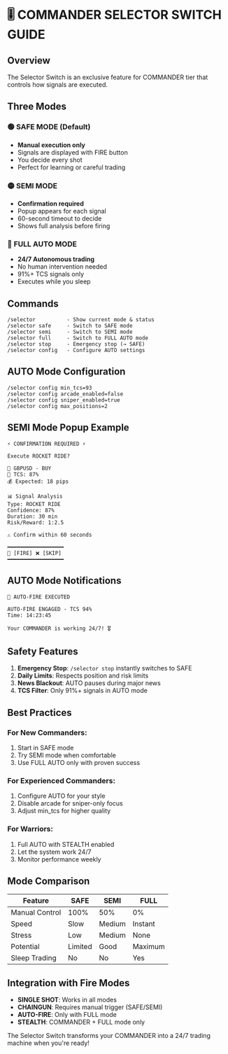 # 🎚️ COMMANDER SELECTOR SWITCH GUIDE

## Overview

The Selector Switch is an exclusive feature for COMMANDER tier that controls how signals are executed.

## Three Modes

### 🟢 **SAFE MODE** (Default)
- **Manual execution only**
- Signals are displayed with FIRE button
- You decide every shot
- Perfect for learning or careful trading

### 🟡 **SEMI MODE**
- **Confirmation required**
- Popup appears for each signal
- 60-second timeout to decide
- Shows full analysis before firing

### 🔴 **FULL AUTO MODE**
- **24/7 Autonomous trading**
- No human intervention needed
- 91%+ TCS signals only
- Executes while you sleep

## Commands

```
/selector          - Show current mode & status
/selector safe     - Switch to SAFE mode
/selector semi     - Switch to SEMI mode  
/selector full     - Switch to FULL AUTO mode
/selector stop     - Emergency stop (→ SAFE)
/selector config   - Configure AUTO settings
```

## AUTO Mode Configuration

```
/selector config min_tcs=93
/selector config arcade_enabled=false
/selector config sniper_enabled=true
/selector config max_positions=2
```

## SEMI Mode Popup Example

```
⚡ CONFIRMATION REQUIRED ⚡

Execute ROCKET RIDE?

📍 GBPUSD - BUY
🎯 TCS: 87%
💰 Expected: 18 pips

📊 Signal Analysis
Type: ROCKET RIDE
Confidence: 87%
Duration: 30 min
Risk/Reward: 1:2.5

⚠️ Confirm within 60 seconds

━━━━━━━━━━━━━━━━━━
🔫 [FIRE] ❌ [SKIP]
━━━━━━━━━━━━━━━━━━
```

## AUTO Mode Notifications

```
🤖 AUTO-FIRE EXECUTED

AUTO-FIRE ENGAGED - TCS 94%
Time: 14:23:45

Your COMMANDER is working 24/7! 🎖️
```

## Safety Features

1. **Emergency Stop**: `/selector stop` instantly switches to SAFE
2. **Daily Limits**: Respects position and risk limits
3. **News Blackout**: AUTO pauses during major news
4. **TCS Filter**: Only 91%+ signals in AUTO mode

## Best Practices

### For New Commanders:
1. Start in SAFE mode
2. Try SEMI mode when comfortable
3. Use FULL AUTO only with proven success

### For Experienced Commanders:
1. Configure AUTO for your style
2. Disable arcade for sniper-only focus
3. Adjust min_tcs for higher quality

### For Warriors:
1. Full AUTO with STEALTH enabled
2. Let the system work 24/7
3. Monitor performance weekly

## Mode Comparison

| Feature | SAFE | SEMI | FULL |
|---------|------|------|------|
| Manual Control | 100% | 50% | 0% |
| Speed | Slow | Medium | Instant |
| Stress | Low | Medium | None |
| Potential | Limited | Good | Maximum |
| Sleep Trading | No | No | Yes |

## Integration with Fire Modes

- **SINGLE SHOT**: Works in all modes
- **CHAINGUN**: Requires manual trigger (SAFE/SEMI)
- **AUTO-FIRE**: Only with FULL mode
- **STEALTH**: COMMANDER + FULL mode only

The Selector Switch transforms your COMMANDER into a 24/7 trading machine when you're ready!